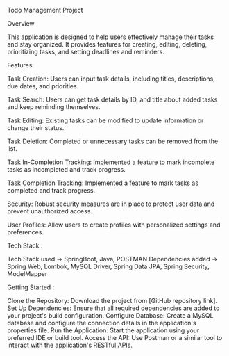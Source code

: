 Todo Management Project

Overview

This application is designed to help users effectively manage their tasks and stay organized. It provides features for creating, editing, deleting, prioritizing tasks, and setting deadlines and reminders.

Features:

Task Creation: Users can input task details, including titles, descriptions, due dates, and priorities.

Task Search: Users can get task details by ID, and title about added tasks and keep reminding themselves.

Task Editing: Existing tasks can be modified to update information or change their status.

Task Deletion: Completed or unnecessary tasks can be removed from the list.

Task In-Completion Tracking: Implemented a feature to mark incomplete tasks as incompleted and track progress.

Task Completion Tracking: Implemented a feature to mark tasks as completed and track progress.

Security: Robust security measures are in place to protect user data and prevent unauthorized access.

User Profiles: Allow users to create profiles with personalized settings and preferences.


Tech Stack :

Tech Stack used -> SpringBoot, Java, POSTMAN
Dependencies added -> Spring Web, Lombok, MySQL Driver, Spring Data JPA, Spring Security, ModelMapper 

Getting Started :

Clone the Repository: Download the project from [GitHub repository link].
Set Up Dependencies: Ensure that all required dependencies are added to your project's build configuration.
Configure Database: Create a MySQL database and configure the connection details in the application's properties file.
Run the Application: Start the application using your preferred IDE or build tool.
Access the API: Use Postman or a similar tool to interact with the application's RESTful APIs.
